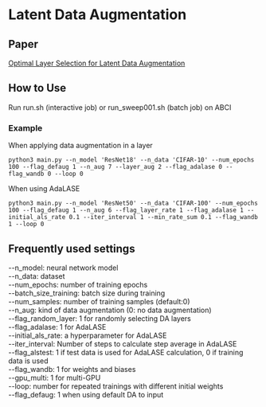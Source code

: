 # Latent Data Augmentation


## Paper
[Optimal Layer Selection for Latent Data Augmentation](https://arxiv.org/abs/2408.13426)

## How to Use
Run run.sh (interactive job) or run_sweep001.sh (batch job) on ABCI

### Example
When applying data augmentation in a layer
```
python3 main.py --n_model 'ResNet18' --n_data 'CIFAR-10' --num_epochs 100 --flag_defaug 1 --n_aug 7 --layer_aug 2 --flag_adalase 0 --flag_wandb 0 --loop 0
```

When using AdaLASE
```
python3 main.py --n_model 'ResNet50' --n_data 'CIFAR-100' --num_epochs 100 --flag_defaug 1 --n_aug 6 --flag_layer_rate 1 --flag_adalase 1 --initial_als_rate 0.1 --iter_interval 1 --min_rate_sum 0.1 --flag_wandb 1 --loop 0
```

## Frequently used settings 
--n_model: neural network model   
--n_data: dataset  
--num_epochs: number of training epochs  
--batch_size_training: batch size during training  
--num_samples: number of training samples (default:0)  
--n_aug: kind of data augmentation (0: no data augmentation)  
--flag_random_layer: 1 for randomly selecting DA layers  
--flag_adalase: 1 for AdaLASE  
--initial_als_rate: a hyperparameter for AdaLASE  
--iter_interval: Number of steps to calculate step average in AdaLASE  
--flag_alstest: 1 if test data is used for AdaLASE calculation, 0 if training data is used  
--flag_wandb: 1 for weights and biases  
--gpu_multi: 1 for multi-GPU  
--loop: number for repeated trainings with different initial weights  
--flag_defaug: 1 when using default DA to input  
  
